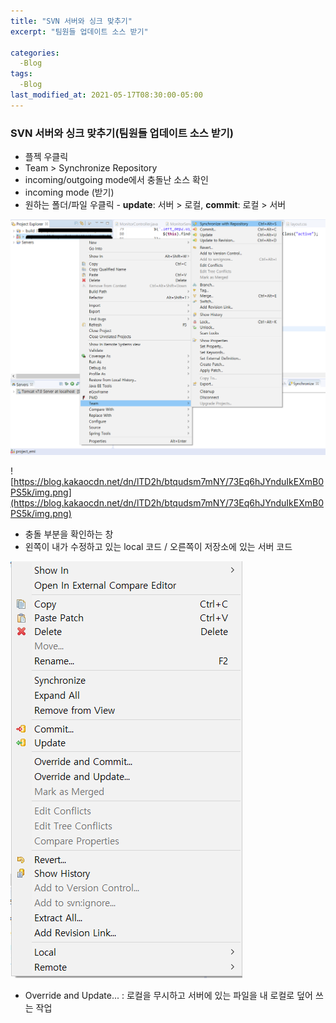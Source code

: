 ```yaml
---
title: "SVN 서버와 싱크 맞추기"
excerpt: "팀원들 업데이트 소스 받기"

categories:
  -Blog
tags:
  -Blog
last_modified_at: 2021-05-17T08:30:00-05:00
---
```



### SVN 서버와 싱크 맞추기(팀원들 업데이트 소스 받기)

- 플젝 우클릭
- Team > Synchronize Repository
- incoming/outgoing mode에서 충돌난 소스 확인
- incoming mode (받기)
- 원하는 폴더/파일 우클릭  -  **update**: 서버 > 로컬, **commit**: 로컬 > 서버

![svn](https://github.com/shinecoding/shinecoding.github.io/blob/40577ed5b064cafdf62b3167a358f6166e9482a8/assets/images/debug/Untitled3.png)

![https://blog.kakaocdn.net/dn/lTD2h/btqudsm7mNY/73Eq6hJYnduIkEXmB0PS5k/img.png](https://blog.kakaocdn.net/dn/lTD2h/btqudsm7mNY/73Eq6hJYnduIkEXmB0PS5k/img.png)

- 충돌 부분을 확인하는 창
- 왼쪽이 내가 수정하고 있는 local 코드 / 오른쪽이 저장소에 있는 서버 코드

![svn](https://github.com/shinecoding/shinecoding.github.io/blob/40577ed5b064cafdf62b3167a358f6166e9482a8/assets/images/debug/Untitled4.png)

- Override and Update... : 로컬을 무시하고 서버에 있는 파일을 내 로컬로 덮어 쓰는 작업

